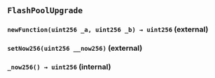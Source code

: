 ## `FlashPoolUpgrade`

### `newFunction(uint256 _a, uint256 _b) → uint256` (external)

### `setNow256(uint256 __now256)` (external)

### `_now256() → uint256` (internal)
